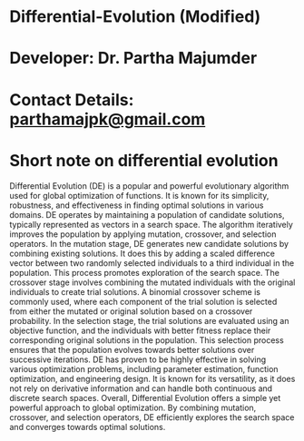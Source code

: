 # Differential-Evolution (Modified)

# Developer: Dr. Partha Majumder

# Contact Details: parthamajpk@gmail.com

# Short note on differential evolution
Differential Evolution (DE) is a popular and powerful evolutionary algorithm used for global optimization of functions. It is known for its simplicity, robustness, and effectiveness in finding optimal solutions in various domains. DE operates by maintaining a population of candidate solutions, typically represented as vectors in a search space. The algorithm iteratively improves the population by applying mutation, crossover, and selection operators. In the mutation stage, DE generates new candidate solutions by combining existing solutions. It does this by adding a scaled difference vector between two randomly selected individuals to a third individual in the population. This process promotes exploration of the search space. The crossover stage involves combining the mutated individuals with the original individuals to create trial solutions. A binomial crossover scheme is commonly used, where each component of the trial solution is selected from either the mutated or original solution based on a crossover probability. In the selection stage, the trial solutions are evaluated using an objective function, and the individuals with better fitness replace their corresponding original solutions in the population. This selection process ensures that the population evolves towards better solutions over successive iterations. DE has proven to be highly effective in solving various optimization problems, including parameter estimation, function optimization, and engineering design. It is known for its versatility, as it does not rely on derivative information and can handle both continuous and discrete search spaces. 
Overall, Differential Evolution offers a simple yet powerful approach to global optimization. By combining mutation, crossover, and selection operators, DE efficiently explores the search space and converges towards optimal solutions.
